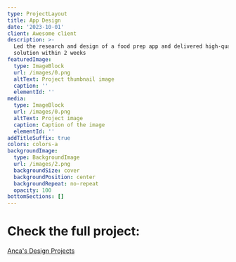 ```yaml
---
type: ProjectLayout
title: App Design
date: '2023-10-01'
client: Awesome client
description: >-
  Led the research and design of a food prep app and delivered high-quality
  solution within 2 weeks
featuredImage:
  type: ImageBlock
  url: /images/0.png
  altText: Project thumbnail image
  caption: ''
  elementId: ''
media:
  type: ImageBlock
  url: /images/0.png
  altText: Project image
  caption: Caption of the image
  elementId: ''
addTitleSuffix: true
colors: colors-a
backgroundImage:
  type: BackgroundImage
  url: /images/2.png
  backgroundSize: cover
  backgroundPosition: center
  backgroundRepeat: no-repeat
  opacity: 100
bottomSections: []
---
```

# Check the full project: 

[Anca's Design Projects](https://www.behance.net/anca888)

